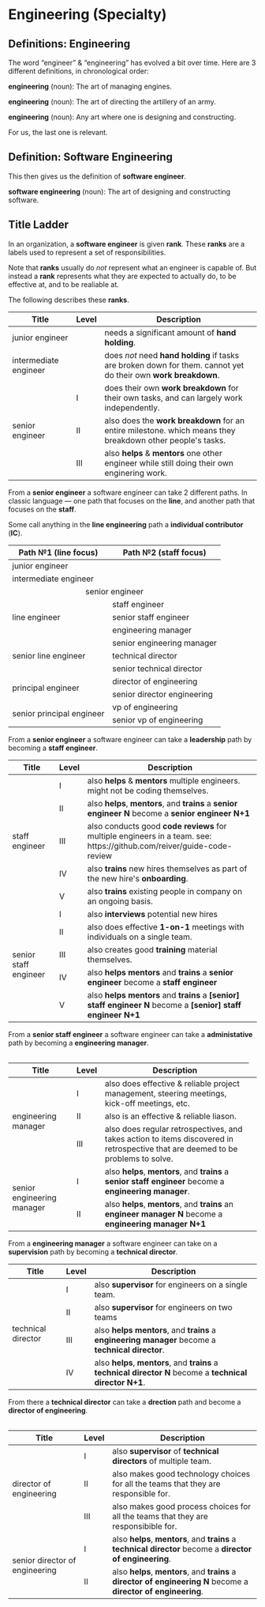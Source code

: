 # Engineering (Specialty)

## Definitions: Engineering

The word “engineer” & “engineering” has evolved a bit over time.
Here are 3 different definitions, in chronological order:

**engineering** (noun): The art of managing engines.

**engineering** (noun): The art of directing the artillery of an army.

**engineering** (noun): Any art where one is designing and constructing.

For us, the last one is relevant.

## Definition: Software Engineering

This then gives us the definition of **software engineer**.

**software engineering** (noun): The art of designing and constructing software.

## Title Ladder

In an organization, a **software engineer** is given **rank**.
These **ranks** are a labels used to represent a set of responsibilities.

Note that **ranks** usually do _not_ represent what an engineer is capable of.
But instead a **rank** represents what they are expected to actually do, to be effective at, and to be realiable at.

The following describes these **ranks**.

<table>
	<thead>
		<tr>
			<th>Title</th>
			<th>Level</th>
			<th>Description</th>
		</td>
	</thead>
	<tbody>
		<tr>
			<td>junior engineer</td>
			<td></td>
			<td>needs a significant amount of <strong>hand holding</strong>.</td>
		</tr>
		<tr>
			<td>intermediate engineer</td>
			<td></td>
			<td>does <em>not</em> need <strong>hand holding</strong> if tasks are broken down for them. cannot yet do their own <strong>work breakdown</strong>.</td>
		</tr>
		<tr>
			<td rowspan="3">senior engineer</td>
			<td>Ⅰ</td>
			<td>does their own <strong>work breakdown</strong> for their own tasks, and can largely work independently.</td>
		</tr>
		<tr>
			<td>Ⅱ</td>
			<td>also does the <strong>work breakdown</strong> for an entire milestone. which means they breakdown other people's tasks.</td>
		</tr>
		<tr>
			<td>Ⅲ</td>
			<td>also <strong>helps</strong> & <strong>mentors</strong> one other engineer while still doing their own enginering work.</td>
		</tr>
	</tbody>
</table>

From a **senior engineer** a software engineer can take 2 different paths.
In classic language — one path that focuses on the **line**, and another path that focuses on the **staff**.

Some call anything in the **line engineering** path a **individual contributor** (**IC**).

<table>
	<thead>
		<tr>
			<th>Path №1 (<strong>line</strong> focus)</th>
			<th>Path №2 (<strong>staff</strong> focus)</th>
		</tr>
	</thead>
	<tbody>
		<tr>
			<td>junior engineer</td>
			<td></td>
		</tr>
		<tr>
			<td>intermediate engineer</td>
			<td></td>
		</tr>
		<tr>
			<td colspan="2" align="center">senior engineer</td>
		</tr>
		<tr>
			<td rowspan="3">line engineer</td>
			<td>staff engineer</td>
		</tr>
		<tr>
			<td>senior staff engineer</td>
		</tr>
		<tr>
			<td>engineering manager</td>
		</tr>
		<tr>
			<td rowspan="3">senior line engineer</td>
			<td>senior engineering manager</td>
		</tr>
		<tr>
			<td>technical director</td>
		</tr>
		<tr>
			<td>senior technical director</td>
		</tr>
		<tr>
			<td rowspan="2">principal engineer</td>
			<td>director of engineering</td>
		</tr>
		<tr>
			<td>senior director engineering</td>
		</tr>
		<tr>
			<td rowspan="2">senior principal engineer</td>
			<td>vp of engineering</td>
		</tr>
		<tr>
			<td>senior vp of engineering</td>
		</tr>
	</tbody>
</table>

From a **senior engineer** a software engineer can take a **leadership** path by becoming a **staff engineer**.

<table>
	<thead>
		<tr>
			<th>Title</th>
			<th>Level</th>
			<th>Description</th>
		</td>
	</thead>
	<tbody>
		<tr>
			<td rowspan="5">staff engineer</td>
			<td>Ⅰ</td>
			<td>also <strong>helps</strong> & <strong>mentors</strong> multiple engineers. might not be coding themselves.</td>
		</tr>
		<tr>
			<td>Ⅱ</td>
			<td>also <strong>helps</strong>, <strong>mentors</strong>, and <strong>trains</strong> a <strong>senior engineer N</strong> become a <strong>senior engineer N+1</strong></td>
		</tr>
		<tr>
			<td>Ⅲ</td>
			<td>also conducts good <strong>code reviews</strong> for multiple engineers in a team. see: https://github.com/reiver/guide-code-review</td>
		</tr>
		<tr>
			<td>Ⅳ</td>
			<td>also <strong>trains</strong> new hires themselves as part of the new hire's <strong>onboarding</strong>.</td>
		</tr>
		<tr>
			<td>Ⅴ</td>
			<td>also <strong>trains</strong> existing people in company on an ongoing basis.</td>
		</tr>
		<tr>
			<td rowspan="5">senior staff engineer</td>
			<td>Ⅰ</td>
			<td>also <strong>interviews</strong> potential new hires</td>
		</tr>
		<tr>
			<td>Ⅱ</td>
			<td>also does effective <strong>1-on-1</strong> meetings with individuals on a single team.</td>
		</tr>
		<tr>
			<td>Ⅲ</td>
			<td>also creates good <strong>training</strong> material themselves.</td>
		</tr>
		<tr>
			<td>Ⅳ</td>
			<td>also <strong>helps</strong> <strong>mentors</strong> and <strong>trains</strong> a <strong>senior engineer</strong> become a <strong>staff engineer</strong></td>
		</tr>
		<tr>
			<td>Ⅴ</td>
			<td>also <strong>helps</strong> <strong>mentors</strong> and <strong>trains</strong> a <strong>[senior] staff engineer N</strong> become a <strong>[senior] staff engineer N+1</strong></td>
		</tr>
	</tbody>
<table>
	
From a **senior staff engineer** a software engineer can take a **administative** path by becoming a **engineering manager**.

<table>
	<thead>
		<tr>
			<th>Title</th>
			<th>Level</th>
			<th>Description</th>
		</td>
	</thead>
	<tbody>
		<tr>
			<td rowspan="3">engineering manager</td>
			<td>Ⅰ</td>
			<td>also does effective & reliable project management, steering meetings, kick-off meetings, etc.</td>
		</tr>
		<tr>
			<td>Ⅱ</td>
			<td>also is an effective & reliable liason.</td>
		</tr>
		<tr>
			<td>Ⅲ</td>
			<td>also does regular retrospectives, and takes action to items discovered in retrospective that are deemed to be problems to solve.</td>
		</tr>
		<tr>
			<td rowspan="2">senior engineering manager</td>
			<td>Ⅰ</td>
			<td>also <strong>helps</strong>, <strong>mentors</strong>, and <strong>trains</strong> a <strong>senior staff engineer</strong> become a <strong>engineering manager</strong>.</td>
		</tr>
		<tr>
			<td>Ⅱ</td>
			<td>also <strong>helps</strong>, <strong>mentors</strong>, and <strong>trains</strong> an <strong>engineer manager N</strong> become a <strong>engineering manager N+1</strong><td>
		</tr>
	</tbody>
</table>

From a **engineering manager** a software engineer can take on a **supervision** path by becoming a **technical director**.

<table>
	<thead>
		<tr>
			<th>Title</th>
			<th>Level</th>
			<th>Description</th>
		</td>
	</thead>
	<tbody>
		<tr>
			<td rowspan="4">technical director</td>
			<td>Ⅰ</td>
			<td>also <strong>supervisor</strong> for engineers on a single team.</td>
		</tr>
		<tr>
			<td>Ⅱ</td>
			<td>also <strong>supervisor</strong> for engineers on two teams</td>
		</tr>
		<tr>
			<td>Ⅲ</td>
			<td>also <strong>helps</strong> <strong>mentors</strong>, and <strong>trains</strong> a <strong>engineering manager</strong> become a <strong>technical director</strong>.</td>
		</tr>
		<tr>
			<td>Ⅳ</td>
			<td>also <strong>helps</strong>, <strong>mentors</strong>, and <strong>trains</strong> a <strong>technical director N</strong> become a <strong>technical director N+1</strong>.</td>
		</tr>
	</tbody>
<table>

From there a **technical director** can take a **drection** path and become a **director of engineering**.

<table>
	<thead>
		<tr>
			<th>Title</th>
			<th>Level</th>
			<th>Description</th>
		</td>
	</thead>
	<tbody>
		<tr>
			<td rowspan="3">director of engineering</td>
			<td>Ⅰ</td>
			<td>also <strong>supervisor</strong> of <strong>technical directors</strong> of multiple team.</td>
		</tr>
		<tr>
			<td>Ⅱ</td>
			<td>also makes good technology choices for all the teams that they are responsible for.</td>
		</tr>
		<tr>
			<td>Ⅲ</td>
			<td>also makes good process choices for all the teams that they are responsibible for.</td>
		</tr>
		<tr>
			<td rowspan="2">senior director of engineering</td>
			<td>Ⅰ</td>
			<td>also <strong>helps</strong>, <strong>mentors</strong>, and <strong>trains</strong> a <strong>technical director</strong> become a <strong>director of engineering</strong>.</td>
		</tr>
			<tr>
			<td>Ⅱ</td>
			<td>also <strong>helps</strong>, <strong>mentors</strong>, and <strong>trains</strong> a <strong>director of engineering N</strong> become a <strong>director of engineering</strong>.</td>
		</tr>
	</tbody>
</table>
